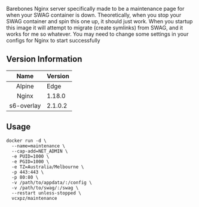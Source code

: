 Barebones Nginx server specifically made to be a maintenance page for when your SWAG container is down. Theoretically, when you stop your SWAG container and spin this one up, it should just work. When you startup this image it will attempt to migrate (create symlinks) from SWAG, and it works for me so whatever. You may need to change some settings in your configs for Nginx to start successfully

## Version Information
| Name | Version |
| :---: | --- |
| Alpine | Edge |
| Nginx | 1.18.0 |
| s6-overlay | 2.1.0.2 |

## Usage

```
docker run -d \
  --name=maintenance \
  --cap-add=NET_ADMIN \
  -e PUID=1000 \
  -e PGID=1000 \
  -e TZ=Australia/Melbourne \
  -p 443:443 \
  -p 80:80 \
  -v /path/to/appdata/:/config \
  -v /path/to/swag/:/swag \
  --restart unless-stopped \
  vcxpz/maintenance
```
